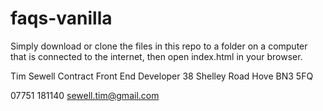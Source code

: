 # faqs-vanilla

Simply download or clone the files in this repo to a folder on a computer that is connected to the internet, then open index.html in your browser.

Tim Sewell
Contract Front End Developer
38 Shelley Road
Hove BN3 5FQ

07751 181140
sewell.tim@gmail.com
